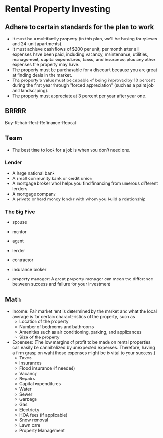 # Rental Property Investing
## Adhere to certain standards for the plan to work
- It must be a multifamily property (in this plan, we'll be buying fourplexes and 24-unit apartments).
- It must achieve cash flows of $200 per unit, per month after all expenses have been paid, including vacancy, maintenance, utilities, management, capital expendiures, taxes, and insurance, plus any other expenses the property may have. 
- The property must be purchasable for a discount because you are great at finding deals in the market. 
- The property's value must be capable of being improved by 10 percent during the first year through "forced appreciation" (such as a paint job and landscaping).
- The property must appreciate at 3 percent per year after year one. 

## BRRRR
Buy-Rehab-Rent-Refinance-Repeat

## Team
- The best time to look for a job is when you don't need one.
### Lender
- A large national bank
- A small community bank or credit union
- A mortgage broker whol helps you find financing from umerous different lenders
- A mortgage company
- A private or hard money lender with whom you build a relationship

### The Big Five
- spouse
- mentor
- agent
- lender
- contractor

- insurance broker
- property manager: A great property manager can mean the difference between success and failure for your investment

## Math
- Income: Fair market rent is determined by the market and what the local average is for certain characteristics of the property, such as 
    - Location of the property
    - Number of bedrooms and bathrooms
    - Amenities such as air conditioning, parking, and applicances
    - Size of the property
- Expenses: (The low margins of profit to be made on rental properties can easily be cannibalized by unexpected expenses. Therefore, having a firm grasp on waht those expenses might be is vital to your success.)
    - Taxes
    - Insurances
    - Flood insurance (if needed)
    - Vacancy
    - Repairs
    - Capital expenditures
    - Water
    - Sewer
    - Garbage
    - Gas
    - Electricity
    - HOA fees (if applicable)
    - Snow removal
    - Lawn care
    - Property Management